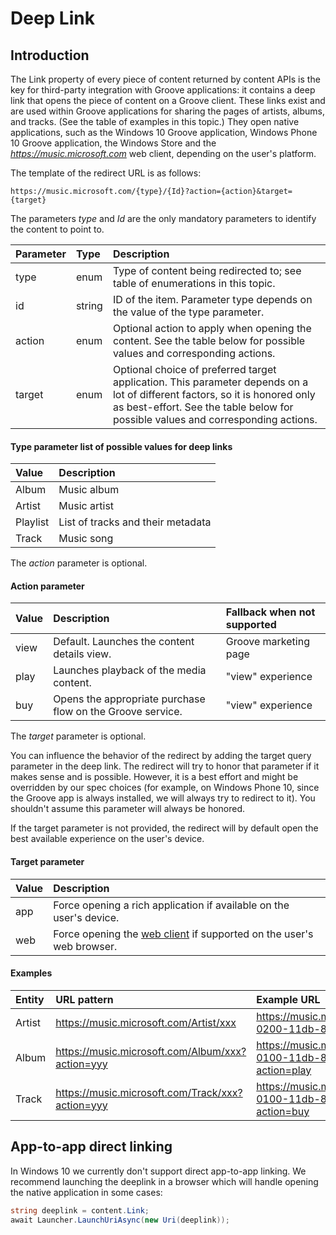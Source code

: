 # Deep Link
## Introduction
The Link property of every piece of content returned by content APIs is the key for third-party integration with Groove applications: it contains a deep link that opens the piece of content on a Groove client. These links exist and are used within Groove applications for sharing the pages of artists, albums, and tracks. (See the table of examples in this topic.) They open native applications, such as the Windows 10 Groove application, Windows Phone 10 Groove application, the Windows Store and the *https://music.microsoft.com* web client, depending on the user's platform.    

The template of the redirect URL is as follows:   

```
https://music.microsoft.com/{type}/{Id}?action={action}&target={target}
```

The parameters *type* and *Id* are the only mandatory parameters to identify the content to point to.  

|Parameter|Type|Description|
|:----|:----|:----|
|type|enum|Type of content being redirected to; see table of enumerations in this topic.|
|id|string|ID of the item. Parameter type depends on the value of the type parameter.|
|action|enum|Optional action to apply when opening the content. See the table below for possible values and corresponding actions. |
|target|enum|Optional choice of preferred target application. This parameter depends on a lot of different factors, so it is honored only as best-effort. See the table below for possible values and corresponding actions.|

#### Type parameter list of possible values for deep links   
|Value|Description|
|:----|:----|
|Album|Music album|
|Artist|Music artist|
|Playlist|List of tracks and their metadata|
|Track|Music song|

The *action* parameter is optional.

#### Action parameter
|Value|Description|Fallback when not supported|
|:----|:----|:----|
|view|Default. Launches the content details view.|Groove marketing page|
|play|Launches playback of the media content.|"view" experience|
|buy|Opens the appropriate purchase flow on the Groove service.|"view" experience|
The *target* parameter is optional.  

You can influence the behavior of the redirect by adding the target query parameter in the deep link. The redirect will try to honor that parameter if it makes sense and is possible. However, it is a best effort and might be overridden by our spec choices (for example, on Windows Phone 10, since the Groove app is always installed, we will always try to redirect to it). You shouldn't assume this parameter will always be honored.

If the target parameter is not provided, the redirect will by default open the best available experience on the user's device.

#### Target parameter
|Value|Description|
|:----|:----|
|app|Force opening a rich application if available on the user's device.|
|web|Force opening the [web client](http://www.music.microsoft.com) if supported on the user's web browser.

#### Examples
|Entity|URL pattern|Example URL|
|:----|:----|:----|
|Artist|https://music.microsoft.com/Artist/xxx|https://music.microsoft.com/Artist/07070000-0200-11db-89ca-0019b92a3933|
|Album|https://music.microsoft.com/Album/xxx?action=yyy|https://music.microsoft.com/Album/bcafef07-0100-11db-89ca-0019b92a3933?action=play|
|Track|https://music.microsoft.com/Track/xxx?action=yyy|https://music.microsoft.com/Track/c1afef07-0100-11db-89ca-0019b92a3933?action=buy|

## App-to-app direct linking
In Windows 10 we currently don't support direct app-to-app linking. We recommend launching the deeplink in a browser which will handle opening the native application in some cases:

```csharp
string deeplink = content.Link;
await Launcher.LaunchUriAsync(new Uri(deeplink));
```
